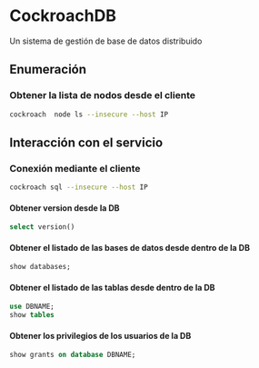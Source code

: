 # CockroachDB
Un sistema de gestión de base de datos distribuido

## Enumeración
### Obtener la lista de nodos desde el cliente
```bash
cockroach  node ls --insecure --host IP
```

## Interacción con el servicio
### Conexión mediante el cliente
```bash
cockroach sql --insecure --host IP
```
#### Obtener version desde la DB
```sql
select version()
```
#### Obtener el listado de las bases de datos desde dentro de la DB
```sql
show databases;
```
#### Obtener el listado de las tablas desde dentro de la DB
```sql
use DBNAME;
show tables
```
#### Obtener los privilegios de los usuarios de la DB 
```sql
show grants on database DBNAME;
```
